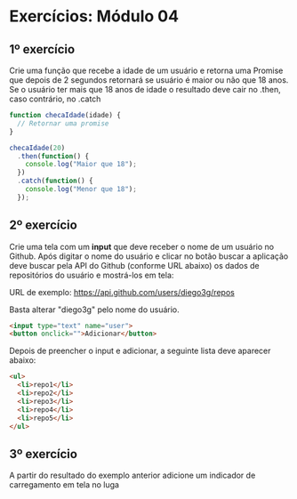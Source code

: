 # Exercícios: Módulo 04

## 1º exercício

Crie uma função que recebe a idade de um usuário e retorna uma Promise que depois de 2 segundos retornará se usuário é maior ou não que 18 anos. Se o usuário ter mais que 18 anos de idade o resultado deve cair no .then, caso contrário, no .catch

```javascript
function checaIdade(idade) {
  // Retornar uma promise
}

checaIdade(20)
  .then(function() {
    console.log("Maior que 18");
  })
  .catch(function() {
    console.log("Menor que 18");
  });
```


## 2º exercício

Crie uma tela com um **input** que deve receber o nome de um usuário no Github. Após digitar o
nome do usuário e clicar no botão buscar a aplicação deve buscar pela API do Github (conforme
URL abaixo) os dados de repositórios do usuário e mostrá-los em tela:

URL de exemplo: https://api.github.com/users/diego3g/repos

Basta alterar "diego3g" pelo nome do usuário.

```html
<input type="text" name="user">
<button onclick="">Adicionar</button>
```

Depois de preencher o input e adicionar, a seguinte lista deve aparecer abaixo:

```html
<ul>
  <li>repo1</li>
  <li>repo2</li>
  <li>repo3</li>
  <li>repo4</li>
  <li>repo5</li>
</ul>
```

## 3º exercício
A partir do resultado do exemplo anterior adicione um indicador de carregamento em tela no luga
